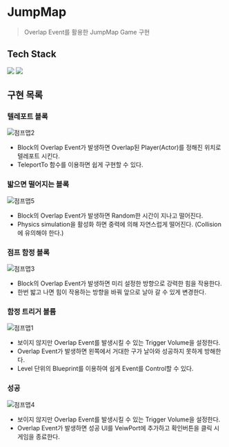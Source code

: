 # JumpMap
> Overlap Event를 활용한 JumpMap Game 구현

## Tech Stack
<p>
<img src="https://img.shields.io/badge/unrealengine-0E1128?style=for-the-badge&logo=unrealengine&logoColor=white">
<img src="https://img.shields.io/badge/c++-00599C?style=for-the-badge&logo=cplusplus&logoColor=white">
</ p>

## 구현 목록

### 텔레포트 블록
![점프맵2](https://github.com/minhvvan/JumpMap/assets/59609086/f8ea846d-7b5b-4e0d-82cb-17a3f9cf89e2)
- Block의 Overlap Event가 발생하면 Overlap된 Player(Actor)를 정해진 위치로 텔레포트 시킨다.
- TeleportTo 함수를 이용하면 쉽게 구현할 수 있다.

### 밟으면 떨어지는 블록
![점프맵5](https://github.com/minhvvan/JumpMap/assets/59609086/6ea25dc9-9e75-4f78-ac7c-4128bb56622e)
- Block의 Overlap Event가 발생하면 Random한 시간이 지나고 떨어진다.
- Physics simulation을 활성화 하면 중력에 의해 자연스럽게 떨어진다. (Collision에 유의해야 한다.)

### 점프 함정 블록
![점프맵3](https://github.com/minhvvan/JumpMap/assets/59609086/48661e74-08fc-401a-a9a9-1a0f3a6724c2)
- Block의 Overlap Event가 발생하면 미리 설정한 방향으로 강력한 힘을 작용한다.
- 한번 밟고 나면 힘이 작용하는 방향을 바꿔 앞으로 날아 갈 수 있게 변경한다.

### 함정 트리거 볼륨
![점프맵1](https://github.com/minhvvan/JumpMap/assets/59609086/bbca893a-e9f0-4929-ad62-349495df57ed)
- 보이지 않지만 Overlap Event를 발생시킬 수 있는 Trigger Volume을 설정한다. 
- Overlap Event가 발생하면 왼쪽에서 거대한 구가 날아와 성공하지 못하게 방해한다.
- Level 단위의 Blueprint를 이용하여 쉽게 Event를 Control할 수 있다.

### 성공
![점프맵4](https://github.com/minhvvan/JumpMap/assets/59609086/013f1c65-85a2-4cca-9f74-96bdce600042)
- 보이지 않지만 Overlap Event를 발생시킬 수 있는 Trigger Volume을 설정한다. 
- Overlap Event가 발생하면 성공 UI를 VeiwPort에 추가하고 확인버튼을 클릭 시 게임을 종료한다.
